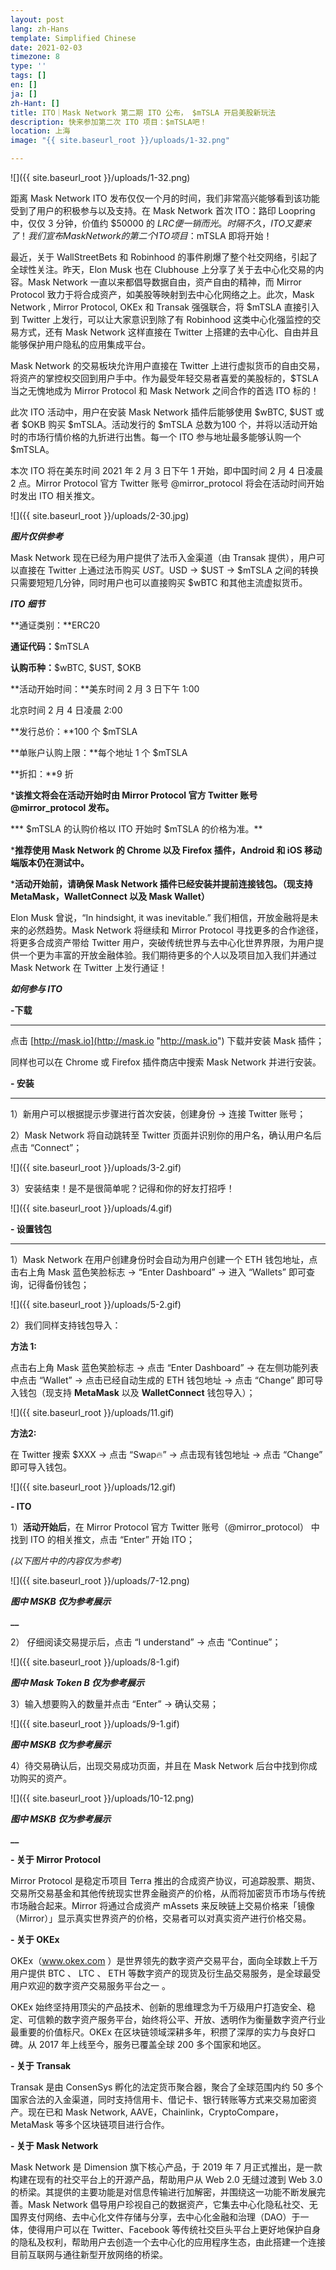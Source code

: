```yaml
---
layout: post
lang: zh-Hans
template: Simplified Chinese
date: 2021-02-03
timezone: 8
type: ''
tags: []
en: []
ja: []
zh-Hant: []
title: ITO｜Mask Network 第二期 ITO 公布， $mTSLA 开启美股新玩法
description: 快来参加第二次 ITO 项目：$mTSLA吧！
location: 上海
image: "{{ site.baseurl_root }}/uploads/1-32.png"

---
```

![]({{ site.baseurl_root }}/uploads/1-32.png)

距离 Mask Network ITO 发布仅仅一个月的时间，我们非常高兴能够看到该功能受到了用户的积极参与以及支持。在 Mask Network 首次 ITO：路印 Loopring 中，仅仅 3 分钟，价值约 $50000 的 $LRC 便一销而光。时隔不久，ITO 又要来了！我们宣布 Mask Network 的第二个 ITO 项目：$mTSLA 即将开始！

最近，关于 WallStreetBets 和 Robinhood 的事件刷爆了整个社交网络，引起了全球性关注。昨天，Elon Musk 也在 Clubhouse 上分享了关于去中心化交易的内容。Mask Network 一直以来都倡导数据自由，资产自由的精神，而 Mirror Protocol 致力于将合成资产，如美股等映射到去中心化网络之上。此次，Mask Network , Mirror Protocol, OKEx 和 Transak 强强联合，将 $mTSLA 直接引入到 Twitter 上发行，可以让大家意识到除了有 Robinhood 这类中心化强监控的交易方式，还有 Mask Network 这样直接在 Twitter 上搭建的去中心化、自由并且能够保护用户隐私的应用集成平台。

Mask Network 的交易板块允许用户直接在 Twitter 上进行虚拟货币的自由交易，将资产的掌控权交回到用户手中。作为最受年轻交易者喜爱的美股标的，$TSLA 当之无愧地成为 Mirror Protocol 和 Mask Network 之间合作的首选 ITO 标的！

此次 ITO 活动中，用户在安装 Mask Network 插件后能够使用 $wBTC, $UST 或者 $OKB 购买 $mTSLA。活动发行的 $mTSLA 总数为100 个，并将以活动开始时的市场行情价格的九折进行出售。每一个 ITO 参与地址最多能够认购一个 $mTSLA。

本次 ITO 将在美东时间 2021 年 2 月 3 日下午 1 开始，即中国时间 2 月 4 日凌晨 2 点。Mirror Protocol 官方 Twitter 账号 @mirror_protocol 将会在活动时间开始时发出 ITO 相关推文。

![]({{ site.baseurl_root }}/uploads/2-30.jpg)

**_图片仅供参考_**

Mask Network 现在已经为用户提供了法币入金渠道（由 Transak 提供），用户可以直接在 Twitter 上通过法币购买 $UST。$USD -> $UST -> $mTSLA 之间的转换只需要短短几分钟，同时用户也可以直接购买 $wBTC 和其他主流虚拟货币。

**_ITO 细节_**

**通证类别：**ERC20

**通证代码：**$mTSLA

**认购币种：**$wBTC, $UST, $OKB

**活动开始时间：**美东时间 2 月 3 日下午 1:00

北京时间 2 月 4 日凌晨 2:00

**发行总价：**100 个 $mTSLA

**单账户认购上限：**每个地址 1 个 $mTSLA 

**折扣：**9 折

\***该推文将会在活动开始时由 Mirror Protocol 官方 Twitter 账号 @mirror_protocol 发布。**

*** $mTSLA 的认购价格以 ITO 开始时 $mTSLA 的价格为准。**

\***推荐使用 Mask Network 的 Chrome 以及 Firefox 插件，Android 和 iOS 移动端版本仍在测试中。**

\***活动开始前，请确保 Mask Network 插件已经安装并提前连接钱包。（现支持 MetaMask，WalletConnect 以及 Mask Wallet）**

Elon Musk 曾说，“In hindsight, it was inevitable.” 我们相信，开放金融将是未来的必然趋势。Mask Network 将继续和 Mirror Protocol 寻找更多的合作途径，将更多合成资产带给 Twitter 用户，突破传统世界与去中心化世界界限，为用户提供一个更为丰富的开放金融体验。我们期待更多的个人以及项目加入我们并通过 Mask Network 在 Twitter 上发行通证！

**_如何参与 ITO_**

**-下载**

***

点击 [http://mask.io](http://mask.io "http://mask.io") 下载并安装 Mask 插件；

同样也可以在 Chrome 或 Firefox 插件商店中搜索 Mask Network 并进行安装。

**- 安装**

***

1）新用户可以根据提示步骤进行首次安装，创建身份 -> 连接 Twitter 账号；

2）Mask Network 将自动跳转至 Twitter 页面并识别你的用户名，确认用户名后点击 “Connect”；

![]({{ site.baseurl_root }}/uploads/3-2.gif)

3）安装结束！是不是很简单呢？记得和你的好友打招呼！

![]({{ site.baseurl_root }}/uploads/4.gif)

**- 设置钱包**

***

1）Mask Network 在用户创建身份时会自动为用户创建一个 ETH 钱包地址，点击右上角 Mask 蓝色笑脸标志 -> “Enter Dashboard” -> 进入 “Wallets” 即可查询，记得备份钱包；

![]({{ site.baseurl_root }}/uploads/5-2.gif)

2）我们同样支持钱包导入：

**方法 1:**

点击右上角 Mask 蓝色笑脸标志 -> 点击 “Enter Dashboard” -> 在左侧功能列表中点击 “Wallet” -> 点击已经自动生成的 ETH 钱包地址 -> 点击 “Change” 即可导入钱包（现支持 **MetaMask** 以及 **WalletConnect** 钱包导入）；

![]({{ site.baseurl_root }}/uploads/11.gif)

**方法2:**

在 Twitter 搜索 $XXX -> 点击 “Swap🔥” -> 点击现有钱包地址 -> 点击 “Change” 即可导入钱包。

![]({{ site.baseurl_root }}/uploads/12.gif)

**- ITO**

1）**活动开始后**，在 Mirror Protocol 官方 Twitter 账号（@mirror_protocol） 中找到 ITO 的相关推文，点击 “Enter” 开始 ITO；

_(以下图片中的内容仅为参考)_

![]({{ site.baseurl_root }}/uploads/7-12.png)

**_图中 MSKB 仅为参考展示_**

**__**

2） 仔细阅读交易提示后，点击 “I understand” -> 点击 “Continue”；

![]({{ site.baseurl_root }}/uploads/8-1.gif)

**_图中 Mask Token B 仅为参考展示_**

3）输入想要购入的数量并点击 “Enter” -> 确认交易；

![]({{ site.baseurl_root }}/uploads/9-1.gif)

**_图中 MSKB 仅为参考展示_**

4）待交易确认后，出现交易成功页面，并且在 Mask Network 后台中找到你成功购买的资产。

![]({{ site.baseurl_root }}/uploads/10-12.png)

**_图中 MSKB 仅为参考展示_**

**__**

**- 关于 Mirror Protocol**

Mirror Protocol 是稳定币项目 Terra 推出的合成资产协议，可追踪股票、期货、交易所交易基金和其他传统现实世界金融资产的价格，从而将加密货币市场与传统市场融合起来。Mirror 将通过合成资产 mAssets 来反映链上交易价格来「镜像（Mirror）」显示真实世界资产的价格，交易者可以对真实资产进行价格交易。

**- 关于 OKEx**

OKEx（www.okex.com ）是世界领先的数字资产交易平台，面向全球数上千万用户提供 BTC 、 LTC 、 ETH 等数字资产的现货及衍生品交易服务，是全球最受用户欢迎的数字资产交易服务平台之一 。

OKEx 始终坚持用顶尖的产品技术、创新的思维理念为千万级用户打造安全、稳定、可信赖的数字资产服务平台，始终将公平、开放、透明作为衡量数字资产行业最重要的价值标尺。OKEx 在区块链领域深耕多年，积攒了深厚的实力与良好口碑。从 2017 年上线至今，服务已覆盖全球 200 多个国家和地区。

**- 关于 Transak**

Transak 是由 ConsenSys 孵化的法定货币聚合器，聚合了全球范围内约 50 多个国家合法的入金渠道，同时支持信用卡、借记卡、银行转账等方式来交易加密资产。现在已和 Mask Network, AAVE，Chainlink，CryptoCompare，MetaMask 等多个区块链项目进行合作。

**- 关于 Mask Network**

Mask Network 是 Dimension 旗下核心产品，于 2019 年 7 月正式推出，是一款构建在现有的社交平台上的开源产品，帮助用户从 Web 2.0 无缝过渡到 Web 3.0 的桥梁。其提供的主要功能是对信息传输进行加解密，并围绕这一功能不断发展完善。Mask Network 倡导用户珍视自己的数据资产，它集去中心化隐私社交、无国界支付网络、去中心化文件存储与分享，去中心化金融和治理（DAO）于一体，使得用户可以在 Twitter、Facebook 等传统社交巨头平台上更好地保护自身的隐私及权利，帮助用户去创造一个去中心化的应用程序生态，由此搭建一个连接目前互联网与通往新型开放网络的桥梁。